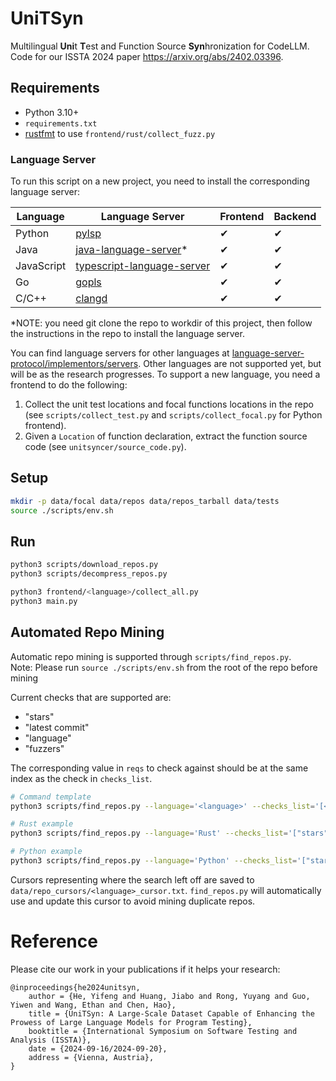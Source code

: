 # UniTSyn

Multilingual **Uni**t **T**est and Function Source **Syn**hronization for CodeLLM.
Code for our ISSTA 2024 paper https://arxiv.org/abs/2402.03396.

## Requirements

- Python 3.10+
- `requirements.txt`
- [rustfmt](https://github.com/rust-lang/rustfmt) to use `frontend/rust/collect_fuzz.py`

### Language Server

To run this script on a new project, you need to install the corresponding language server:

| Language   | Language Server                                                                                        | Frontend | Backend  |
| ---------- | ------------------------------------------------------------------------------------------------------ | -------- | -------- |
| Python     | [pylsp](https://github.com/python-lsp/python-lsp-server)                                               | &#x2714; | &#x2714; |
| Java       | [java-language-server](https://github.com/georgewfraser/java-language-server)\*                        | &#x2714; | &#x2714; |
| JavaScript | [typescript-language-server](https://github.com/typescript-language-server/typescript-language-server) | &#x2714; | &#x2714; |
| Go         | [gopls](https://pkg.go.dev/golang.org/x/tools/gopls)                                                   | &#x2714; | &#x2714; |
| C/C++      | [clangd](https://clangd.llvm.org/installation.html)                                                    | &#x2714; | &#x2714; |

\*NOTE: you need git clone the repo to workdir of this project, then follow the instructions in the repo to install the language server.

You can find language servers for other languages at
[language-server-protocol/implementors/servers](https://microsoft.github.io/language-server-protocol/implementors/servers/).
Other languages are not supported yet, but will be as the research progresses.
To support a new language, you need a frontend to do the following:

1. Collect the unit test locations and focal functions locations in the repo (see `scripts/collect_test.py` and `scripts/collect_focal.py` for Python frontend).
2. Given a `Location` of function declaration, extract the function source code (see `unitsyncer/source_code.py`).

## Setup

```bash
mkdir -p data/focal data/repos data/repos_tarball data/tests
source ./scripts/env.sh
```

## Run

```bash
python3 scripts/download_repos.py
python3 scripts/decompress_repos.py

python3 frontend/<language>/collect_all.py
python3 main.py
```

## Automated Repo Mining

Automatic repo mining is supported through `scripts/find_repos.py`.  
Note: Please run `source ./scripts/env.sh` from the root of the repo before mining

Current checks that are supported are:

- "stars"
- "latest commit"
- "language"
- "fuzzers"

The corresponding value in `reqs` to check against should be at the same index as the check in `checks_list`.

```bash
# Command template
python3 scripts/find_repos.py --language='<language>' --checks_list='[<checks>]' --reqs='[<values>]' --num_searches='<num_searches>'

# Rust example
python3 scripts/find_repos.py --language='Rust' --checks_list='["stars", "latest commit", "language", "fuzzers"]' --reqs='["10", "2020-1-1", "Rust", None]' --num_searches='1'

# Python example
python3 scripts/find_repos.py --language='Python' --checks_list='["stars", "latest commit", "language"]' --reqs='["10", "2020-1-1", "Python"]' --num_searches='1'
```

Cursors representing where the search left off are saved to `data/repo_cursors/<language>_cursor.txt`. `find_repos.py` will automatically use and update this cursor to avoid mining duplicate repos.

# Reference

Please cite our work in your publications if it helps your research:

```biblatex
@inproceedings{he2024unitsyn,
    author = {He, Yifeng and Huang, Jiabo and Rong, Yuyang and Guo, Yiwen and Wang, Ethan and Chen, Hao},
    title = {UniTSyn: A Large-Scale Dataset Capable of Enhancing the Prowess of Large Language Models for Program Testing},  
    booktitle = {International Symposium on Software Testing and Analysis (ISSTA)},
    date = {2024-09-16/2024-09-20},
    address = {Vienna, Austria},
}
```
